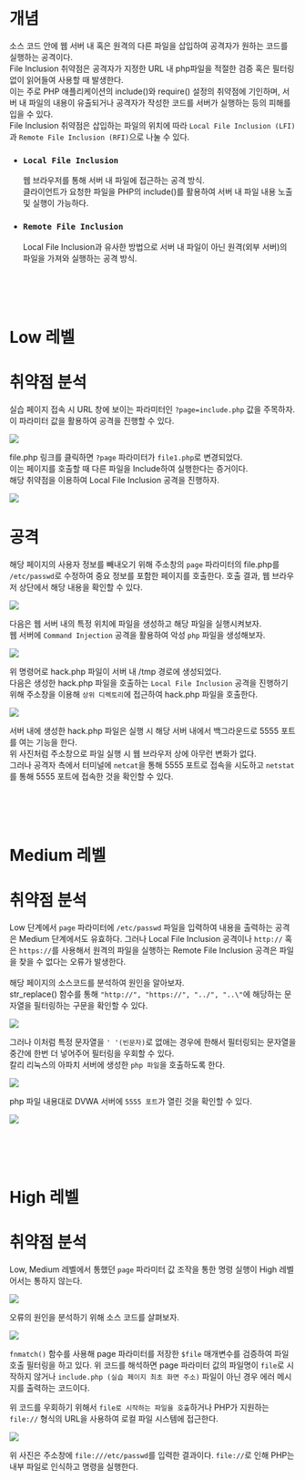 # 개념
소스 코드 안에 웹 서버 내 혹은 원격의 다른 파일을 삽입하여 공격자가 원하는 코드를 실행하는 공격이다.</br>
File Inclusion 취약점은 공격자가 지정한 URL 내 php파일을 적절한 검증 혹은 필터링 없이 읽어들여 사용할 때 발생한다. </br>
이는 주로 PHP 애플리케이션의 include()와 require() 설정의 취약점에 기인하며, 서버 내 파일의 내용이 유출되거나 공격자가 작성한 코드를 서버가 실행하는 등의 피해를 입을 수 있다. </br>File Inclusion 취약점은 삽입하는 파일의 위치에 따라 `Local File Inclusion (LFI)` 과 `Remote File Inclusion (RFI)`으로 나눌 수 있다.

-  ### `Local File Inclusion`
    웹 브라우저를 통해 서버 내 파일에 접근하는 공격 방식. </br>
    클라이언트가 요청한 파일을 PHP의 include()를 활용하여 서버 내 파일 내용 노출 및 실행이 가능하다.</br> 
- ### `Remote File Inclusion`
    Local File Inclusion과 유사한 방법으로 서버 내 파일이 아닌 원격(외부 서버)의 파일을 가져와 실행하는 공격 방식.</br></br></br></br></br>




# Low 레벨

# 취약점 분석

실습 페이지 접속 시 URL 창에 보이는 파라미터인 `?page=include.php` 값을 주목하자. </br>
이 파라미터 값을 활용하여 공격을 진행할 수 있다.

![](https://images.velog.io/images/kmk9502/post/1a080e27-c25a-4031-9099-bdbaeecc577d/%EC%B5%9C%EC%B4%88%20File%20Inclusion%20%EC%8B%A4%EC%8A%B5%20%ED%8E%98%EC%9D%B4%EC%A7%80%20%EC%A0%91%EC%86%8D%20%EC%8B%9C%20%ED%99%94%EB%A9%B4.png)

file.php 링크를 클릭하면 `?page` 파라미터가 `file1.php`로 변경되었다.</br>
이는 페이지를 호출할 때 다른 파일을 Include하여 실행한다는 증거이다.</br>
해당 취약점을 이용하여 Local File Inclusion 공격을 진행하자.</br>

![](https://images.velog.io/images/kmk9502/post/63b909be-156e-4ecb-8fbc-e1ca63d0b5e9/file1_php%20%ED%81%B4%EB%A6%AD%20%EC%8B%9C%20%EC%A3%BC%EC%86%8C%20%ED%99%95%EC%9D%B8.png)

# 공격

해당 페이지의 사용자 정보를 빼내오기 위해 주소창의 `page` 파라미터의 file.php를 `/etc/passwd`로 수정하여 중요 정보를 포함한 페이지를 호출한다.
호출 결과, 웹 브라우저 상단에서 해당 내용을 확인할 수 있다.

![](https://images.velog.io/images/kmk9502/post/60efb836-2c9e-43c4-bd8b-6e8141235ff2/page%20%ED%8C%8C%EB%9D%BC%EB%AF%B8%ED%84%B0%20%EC%A1%B0%EC%9E%91%20%ED%9B%84%20etc_passwd%20%EB%82%B4%EC%9A%A9%20%ED%99%95%EC%9D%B8.png)

다음은 웹 서버 내의 특정 위치에 파일을 생성하고 해당 파일을 실행시켜보자.</br>
웹 서버에 `Command Injection` 공격을 활용하여 악성 `php` 파일을 생성해보자. 

![](https://images.velog.io/images/kmk9502/post/63495dce-1fdc-4ce9-9535-5db288712ee4/%EC%8B%A4%ED%8C%A8_%EB%AA%85%EB%A0%B9%EC%96%B4%20%EC%82%BD%EC%9E%85%EC%9D%84%20%ED%86%B5%ED%95%9C%20php%20%ED%8C%8C%EC%9D%BC%20%EC%83%9D%EC%84%B1.png)

위 명령어로 hack.php 파일이 서버 내 /tmp 경로에 생성되었다. </br>
다음은 생성한 hack.php 파일을 호출하는 `Local File Inclusion` 공격을 진행하기 위해 주소창을 이용해 `상위 디렉토리`에 접근하여 hack.php 파일을 호출한다.

![](https://images.velog.io/images/kmk9502/post/22cd1f1b-1163-4f66-9b76-762c56ca0b53/%EC%8B%A4%ED%8C%A8_tmp_hack_php%20%ED%8C%8C%EC%9D%BC%20%ED%98%B8%EC%B6%9C.png)

서버 내에 생성한 hack.php 파일은 실행 시 해당 서버 내에서 백그라운드로 5555 포트를 여는 기능을 한다. </br>
위 사진처럼 주소창으로 파일 실행 시 웹 브라우저 상에 아무런 변화가 없다. </br>그러나 공격자 측에서 터미널에 `netcat`을 통해 5555 포트로 접속을 시도하고 `netstat`를 통해 5555 포트에 접속한 것을 확인할 수 있다.
</br></br></br></br></br>

# Medium 레벨

# 취약점 분석

Low 단계에서 `page` 파라미터에 `/etc/passwd` 파일을 입력하여 내용을 출력하는 공격은 Medium 단계에서도 유효하다. 그러나 Local File Inclusion 공격이나 `http://` 혹은 `https://`를 사용해서 원격의 파일을 실행하는 Remote File Inclusion 공격은 파일을 찾을 수 없다는 오류가 발생한다.</br></br>
해당 페이지의 소스코드를 분석하여 원인을 알아보자. </br>
str_replace() 함수를 통해 `"http://", "https://", "../", "..\"`에 해당하는 문자열을 필터링하는 구문을 확인할 수 있다.

![](https://images.velog.io/images/kmk9502/post/e11c86df-e082-42a3-9b75-2baa43044b57/%EC%8A%A4%ED%81%AC%EB%A6%B0%EC%83%B7(236).png)

그러나 이처럼 특정 문자열을 `' '(빈문자)`로 없애는 경우에 한해서 필터링되는 문자열을 중간에 한번 더 넣어주어 필터링을 우회할 수 있다. </br>
칼리 리눅스의 아파치 서버에 생성한 `php 파일`을 호출하도록 한다.

![](https://images.velog.io/images/kmk9502/post/9f248f61-dc2f-4c73-820a-1e6299fb30e8/%EC%8A%A4%ED%81%AC%EB%A6%B0%EC%83%B7(239).png)

php 파일 내용대로 DVWA 서버에 `5555 포트`가 열린 것을 확인할 수 있다.

![](https://images.velog.io/images/kmk9502/post/8879b644-7ec0-472f-bbbe-0e8e045cfe7f/%EC%8A%A4%ED%81%AC%EB%A6%B0%EC%83%B7(238).png)
</br></br></br></br></br>

# High 레벨

# 취약점 분석

Low, Medium 레벨에서 통했던 `page` 파라미터 값 조작을 통한 명령 실행이 High 레벨어서는 통하지 않는다. 

![](https://images.velog.io/images/kmk9502/post/7bde9622-2bd5-432c-ab01-55d07d1e6f66/High%EB%A0%88%EB%B2%A8_%ED%8C%8C%EC%9D%BC%20%ED%98%B8%EC%B6%9C%20%EC%8B%9C%20%EC%98%A4%EB%A5%98.png)

오류의 원인을 분석하기 위해 소스 코드를 살펴보자.

![](https://images.velog.io/images/kmk9502/post/4217786d-bb14-4531-ad66-e51440bb4427/High%20%EB%A0%88%EB%B2%A8%20%EC%86%8C%EC%8A%A4%EC%BD%94%EB%93%9C.png)

`fnmatch()` 함수를 사용해 page 파라미터를 저장한 `$file` 매개변수를 검증하여 파일 호출 필터링을 하고 있다. 위 코드를 해석하면 page 파라미터 값의 파일명이 `file`로 시작하지 않거나 `include.php (실습 페이지 최초 화면 주소)` 파일이 아닌 경우 에러 메시지를 출력하는 코드이다.

위 코드를 우회하기 위해서 `file로 시작하는 파일을 호출`하거나 PHP가 지원하는 `file://` 형식의 URL을 사용하여 로컬 파일 시스템에 접근한다. 

![](https://images.velog.io/images/kmk9502/post/2b2ed43f-6af1-42b7-b451-ea04afdbfb66/High%EB%A0%88%EB%B2%A8%20%EC%9A%B0%ED%9A%8C%EB%A1%9C%20%ED%8C%8C%EC%9D%BC%20%ED%98%B8%EC%B6%9C.png)

위 사진은 주소창에 `file:///etc/passwd`를 입력한 결과이다. `file://`로 인해 PHP는 내부 파일로 인식하고 명령을 실행한다.

